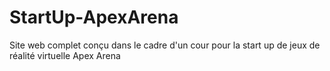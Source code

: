 # StartUp-ApexArena
Site web complet conçu dans le cadre d'un cour pour la start up de jeux de réalité virtuelle Apex Arena 
